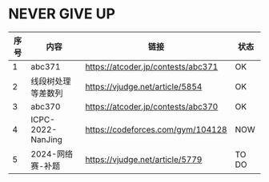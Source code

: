 # NEVER GIVE UP

| 序号 | 内容               | 链接                               | 状态  |
| ---- | ------------------ | ---------------------------------- | ----- |
| 1    | abc371             | https://atcoder.jp/contests/abc371 | OK    |
| 2    | 线段树处理等差数列 | https://vjudge.net/article/5854    | OK    |
| 3    | abc370             | https://atcoder.jp/contests/abc370 | OK    |
| 4    | ICPC-2022-NanJing  | https://codeforces.com/gym/104128  | NOW   |
| 5    | 2024-网络赛-补题   | https://vjudge.net/article/5779    | TO DO |

